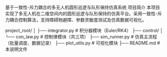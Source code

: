 基于一致性-斥力耦合的多无人机圆形巡逻与队形保持仿真系统
项目简介
本项目实现了多无人机在二维空间内的圆形巡逻与队形保持的仿真平台。采用一致性-斥力耦合控制算法，支持障碍物避障、参数灵敏度测试及仿真数据可视化。

project_root/
│
├── integrator.py            # 积分器模块（Euler/RK4）
├── control/
│     └── con_law.py         # 控制律模块（共三项）
├── sim_runner.py            # 仿真主流程（批量调度、数据记录）
├── plot_utils.py            # 可视化模块
├── README.md                # 本说明文件
